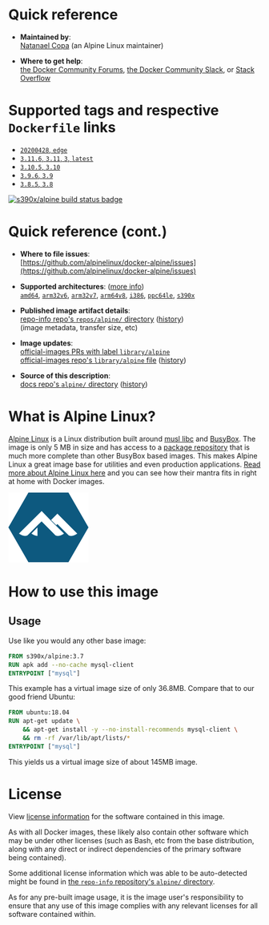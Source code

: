 <!--

********************************************************************************

WARNING:

    DO NOT EDIT "alpine/README.md"

    IT IS AUTO-GENERATED

    (from the other files in "alpine/" combined with a set of templates)

********************************************************************************

-->

# Quick reference

-	**Maintained by**:  
	[Natanael Copa](https://github.com/alpinelinux/docker-alpine) (an Alpine Linux maintainer)

-	**Where to get help**:  
	[the Docker Community Forums](https://forums.docker.com/), [the Docker Community Slack](http://dockr.ly/slack), or [Stack Overflow](https://stackoverflow.com/search?tab=newest&q=docker)

# Supported tags and respective `Dockerfile` links

-	[`20200428`, `edge`](https://github.com/alpinelinux/docker-alpine/blob/38e5f8a8728204d1b8c3ab62cbf28c2110f8a544/s390x/Dockerfile)
-	[`3.11.6`, `3.11`, `3`, `latest`](https://github.com/alpinelinux/docker-alpine/blob/c5510d5b1d2546d133f7b0938690c3c1e2cd9549/s390x/Dockerfile)
-	[`3.10.5`, `3.10`](https://github.com/alpinelinux/docker-alpine/blob/a02be1f7da059d74c0743792b41d17626128c2a3/s390x/Dockerfile)
-	[`3.9.6`, `3.9`](https://github.com/alpinelinux/docker-alpine/blob/d7eb97a39abbdfe6ba73236f844cb80b756280d1/s390x/Dockerfile)
-	[`3.8.5`, `3.8`](https://github.com/alpinelinux/docker-alpine/blob/c0919567e0350f0128fcad803d8e79c4ecfdf258/s390x/Dockerfile)

[![s390x/alpine build status badge](https://img.shields.io/jenkins/s/https/doi-janky.infosiftr.net/job/multiarch/job/s390x/job/alpine.svg?label=s390x/alpine%20%20build%20job)](https://doi-janky.infosiftr.net/job/multiarch/job/s390x/job/alpine/)

# Quick reference (cont.)

-	**Where to file issues**:  
	[https://github.com/alpinelinux/docker-alpine/issues](https://github.com/alpinelinux/docker-alpine/issues)

-	**Supported architectures**: ([more info](https://github.com/docker-library/official-images#architectures-other-than-amd64))  
	[`amd64`](https://hub.docker.com/r/amd64/alpine/), [`arm32v6`](https://hub.docker.com/r/arm32v6/alpine/), [`arm32v7`](https://hub.docker.com/r/arm32v7/alpine/), [`arm64v8`](https://hub.docker.com/r/arm64v8/alpine/), [`i386`](https://hub.docker.com/r/i386/alpine/), [`ppc64le`](https://hub.docker.com/r/ppc64le/alpine/), [`s390x`](https://hub.docker.com/r/s390x/alpine/)

-	**Published image artifact details**:  
	[repo-info repo's `repos/alpine/` directory](https://github.com/docker-library/repo-info/blob/master/repos/alpine) ([history](https://github.com/docker-library/repo-info/commits/master/repos/alpine))  
	(image metadata, transfer size, etc)

-	**Image updates**:  
	[official-images PRs with label `library/alpine`](https://github.com/docker-library/official-images/pulls?q=label%3Alibrary%2Falpine)  
	[official-images repo's `library/alpine` file](https://github.com/docker-library/official-images/blob/master/library/alpine) ([history](https://github.com/docker-library/official-images/commits/master/library/alpine))

-	**Source of this description**:  
	[docs repo's `alpine/` directory](https://github.com/docker-library/docs/tree/master/alpine) ([history](https://github.com/docker-library/docs/commits/master/alpine))

# What is Alpine Linux?

[Alpine Linux](https://alpinelinux.org/) is a Linux distribution built around [musl libc](https://www.musl-libc.org/) and [BusyBox](https://www.busybox.net/). The image is only 5 MB in size and has access to a [package repository](https://pkgs.alpinelinux.org/) that is much more complete than other BusyBox based images. This makes Alpine Linux a great image base for utilities and even production applications. [Read more about Alpine Linux here](https://alpinelinux.org/about/) and you can see how their mantra fits in right at home with Docker images.

![logo](https://raw.githubusercontent.com/docker-library/docs/781049d54b1bd9b26d7e8ad384a92f7e0dcb0894/alpine/logo.png)

# How to use this image

## Usage

Use like you would any other base image:

```dockerfile
FROM s390x/alpine:3.7
RUN apk add --no-cache mysql-client
ENTRYPOINT ["mysql"]
```

This example has a virtual image size of only 36.8MB. Compare that to our good friend Ubuntu:

```dockerfile
FROM ubuntu:18.04
RUN apt-get update \
    && apt-get install -y --no-install-recommends mysql-client \
    && rm -rf /var/lib/apt/lists/*
ENTRYPOINT ["mysql"]
```

This yields us a virtual image size of about 145MB image.

# License

View [license information](https://pkgs.alpinelinux.org) for the software contained in this image.

As with all Docker images, these likely also contain other software which may be under other licenses (such as Bash, etc from the base distribution, along with any direct or indirect dependencies of the primary software being contained).

Some additional license information which was able to be auto-detected might be found in [the `repo-info` repository's `alpine/` directory](https://github.com/docker-library/repo-info/tree/master/repos/alpine).

As for any pre-built image usage, it is the image user's responsibility to ensure that any use of this image complies with any relevant licenses for all software contained within.
